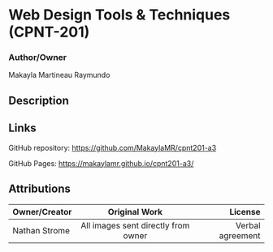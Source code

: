 # Web Design Tools & Techniques (CPNT-201)
### Author/Owner
Makayla Martineau Raymundo

## Description


## Links
GitHub repository: https://github.com/MakaylaMR/cpnt201-a3

GitHub Pages: https://makaylamr.github.io/cpnt201-a3/

## Attributions
| Owner/Creator| Original Work          | License  |
| ------------- |:-------------:|---------:|
|Nathan Strome | All images sent directly from owner |Verbal agreement|